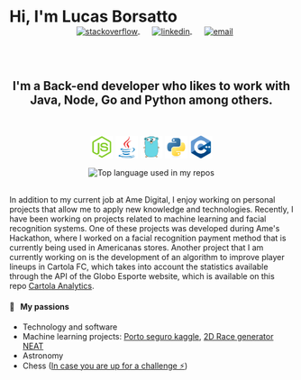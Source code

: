 # Hi, I'm Lucas Borsatto

<p align="center" style="margin: -20px 0 30px">
  &nbsp;&nbsp;
  <a href="https://stackoverflow.com/users/2581736/lucas-borsatto" target="_blank" style='margin-right:10px'>
    <img align="center" src="https://cdn.jsdelivr.net/npm/simple-icons@3.0.1/icons/stackoverflow.svg" alt="stackoverflow" height="22px" width="22px" />
  </a>
  &nbsp;&nbsp;
  <a href="https://www.linkedin.com/in/lucas-borsatto-8b9a405a/" target="_blank" style='margin-right:10px'>
    <img align="center" src="https://cdn.jsdelivr.net/npm/simple-icons@3.0.1/icons/linkedin.svg" alt="linkedin" height="22px" width="22px" />
  </a>
  &nbsp;&nbsp;
  <a href="mailto:lucasborsattosimao@hotmail.com" target="_blank">
    <img align="center" src="https://cdn.jsdelivr.net/npm/simple-icons@3.0.1/icons/protonmail.svg" alt="email" height="22px" width="22px" />
  </a>
</p>


<div style="display: inline_block" align="center"><br>
    <h2>I'm a Back-end developer who likes to work with Java, Node, Go and Python among others. </h2>
    <br /><br />
    <img align="center" height="40" width="40" src="https://raw.githubusercontent.com/devicons/devicon/master/icons/nodejs/nodejs-original.svg">  
    <img align="center" height="40" width="40" src="https://raw.githubusercontent.com/devicons/devicon/master/icons/java/java-original.svg">  
    <img align="center" height="40" width="40" src="https://raw.githubusercontent.com/devicons/devicon/master/icons/go/go-original.svg">
    <img align="center" height="40" width="40" src="https://raw.githubusercontent.com/devicons/devicon/master/icons/python/python-original.svg">
    <img align="center" height="40" width="40" src="https://raw.githubusercontent.com/devicons/devicon/master/icons/cplusplus/cplusplus-original.svg">
</div>

<br />

<div align="center">
  <img width="" src="https://github-readme-stats.vercel.app/api/top-langs/?username=lucasbsimao&layout=compact&hide_title=1&card_width=300" alt="Top language used in my repos" />
  <br /><br />
</div>

In addition to my current job at Ame Digital, I enjoy working on personal projects that allow me to apply new knowledge and technologies. Recently, I have been working on projects related to machine learning and facial recognition systems. One of these projects was developed during Ame's Hackathon, where I worked on a facial recognition payment method that is currently being used in Americanas stores.
Another project that I am currently working on is the development of an algorithm to improve player lineups in Cartola FC, which takes into account the statistics available through the API of the Globo Esporte website, which is available on this repo [Cartola Analytics](https://github.com/lucasbsimao/cartola_analytics).

#### 🧡 &nbsp;&nbsp;My passions

* Technology and software
* Machine learning projects: [Porto seguro kaggle](https://github.com/lucasbsimao/porto-seguro-kaggle-competition), [2D Race generator NEAT](https://github.com/lucasbsimao/autoNEAT)
* Astronomy
* Chess ([In case you are up for a challenge :zap:](https://www.chess.com/member/lucasb001))

